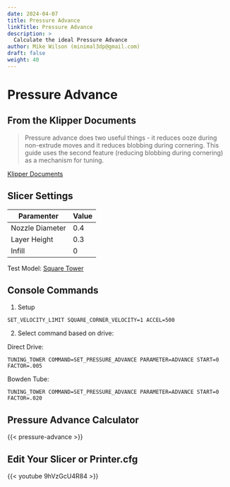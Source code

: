```yaml
---
date: 2024-04-07
title: Pressure Advance
linkTitle: Pressure Advance
description: >
  Calculate the ideal Pressure Advance
author: Mike Wilson (minimal3dp@gmail.com)
draft: false
weight: 40
---
```


# Pressure Advance

## From the Klipper Documents

> Pressure advance does two useful things - it reduces ooze during non-extrude moves and it reduces blobbing during cornering. This guide uses the second feature (reducing blobbing during cornering) as a mechanism for tuning.

[Klipper Documents](https://www.klipper3d.org/Pressure_Advance.html)

## Slicer Settings

| Paramenter      | Value |
| --------------- | ----- |
| Nozzle Diameter | 0.4   |
| Layer Height    | 0.3   |
| Infill          | 0     |

Test Model: [Square Tower](https://www.klipper3d.org/prints/square_tower.stl)

## Console Commands

1. Setup

```
SET_VELOCITY_LIMIT SQUARE_CORNER_VELOCITY=1 ACCEL=500
```

2. Select command based on drive:

Direct Drive:

```
TUNING_TOWER COMMAND=SET_PRESSURE_ADVANCE PARAMETER=ADVANCE START=0 FACTOR=.005
```

Bowden Tube:

```
TUNING_TOWER COMMAND=SET_PRESSURE_ADVANCE PARAMETER=ADVANCE START=0 FACTOR=.020
```

## Pressure Advance Calculator

{{< pressure-advance >}}

## Edit Your Slicer or Printer.cfg

{{< youtube 9hVzGcU4R84 >}}
